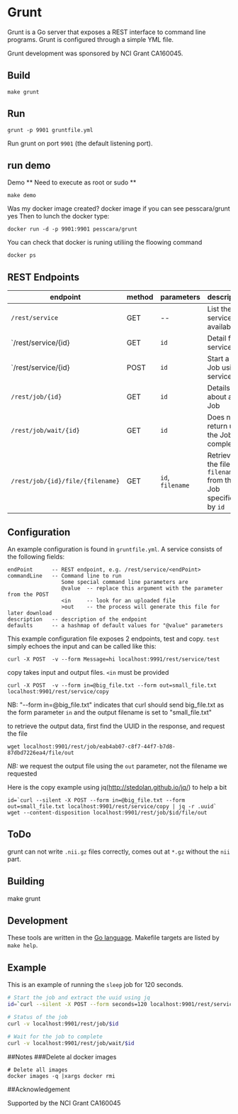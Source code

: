 # Grunt

Grunt is a Go server that exposes a REST interface to command line programs.  Grunt is configured through a simple YML file.

Grunt development was sponsored by NCI Grant CA160045.

## Build

`make grunt`

## Run

`grunt -p 9901 gruntfile.yml`

Run grunt on port `9901` (the default listening port).

## run demo

Demo
** Need to execute as root or sudo **

    make demo
Was my docker image created?
    docker image
if you can see pesscara/grunt yes
Then to lunch the docker type:

    docker run -d -p 9901:9901 pesscara/grunt

You can check that docker is runing utiliing the floowing command

    docker ps 


## REST Endpoints

| endpoint                        | method | parameters       | description                                                 |
|---------------------------------|--------|------------------|-------------------------------------------------------------|
| `/rest/service`                 | GET    | --               | List the services available                                 |
| `/rest/service/{id}             | GET    | `id`             | Detail for service `id`                                     |
| `/rest/service/{id}             | POST   | `id`             | Start a new Job using service `id`                          |
| `/rest/job/{id}`                | GET    | `id`             | Details about a Job                                         |
| `/rest/job/wait/{id}`           | GET    | `id`             | Does not return until the Job completes                     |
| `/rest/job/{id}/file/{filename}` | GET    | `id`, `filename` | Retrieve the file `filename` from the Job specified by `id` |

## Configuration

An example configuration is found in `gruntfile.yml`. A service consists of the following fields:

```
endPoint      -- REST endpoint, e.g. /rest/service/<endPoint>
commandLine   -- Command line to run
                 Some special command line parameters are
                 @value  -- replace this argument with the parameter from the POST
                 <in     -- look for an uploaded file
                 >out    -- the process will generate this file for later download
description   -- description of the endpoint
defaults      -- a hashmap of default values for "@value" parameters
```

This example configuration file exposes 2 endpoints, test and copy. `test` simply echoes the input and can be called like this:

```
curl -X POST  -v --form Message=hi localhost:9991/rest/service/test
```

copy takes input and output files.  `<in` must be provided

```
curl -X POST  -v --form in=@big_file.txt --form out=small_file.txt localhost:9901/rest/service/copy
```

NB: "--form in=@big_file.txt" indicates that curl should send big_file.txt as the form parameter `in`
and the output filename is set to "small_file.txt"

to retrieve the output data, first find the UUID in the response, and request the file

```
wget localhost:9901/rest/job/eab4ab07-c8f7-44f7-b7d8-87dbd7226ea4/file/out
```

*NB:* we request the output file using the `out` parameter, not the filename we requested

Here is the copy example using jq(http://stedolan.github.io/jq/) to help a bit

```
id=`curl --silent -X POST --form in=@big_file.txt --form out=small_file.txt localhost:9901/rest/service/copy | jq -r .uuid`
wget --content-disposition localhost:9901/rest/job/$id/file/out
```


## ToDo

grunt can not write `.nii.gz` files correctly, comes out at `*.gz` without the `nii` part.

## Building

make grunt


## Development

These tools are written in the [Go language](https://golang.org/).  Makefile targets are listed by `make help`.

## Example

This is an example of running the `sleep` job for 120 seconds.

```bash
# Start the job and extract the uuid using jq
id=`curl --silent -X POST --form seconds=120 localhost:9901/rest/service/sleep | jq -r .uuid`

# Status of the job
curl -v localhost:9901/rest/job/$id

# Wait for the job to complete
curl -v localhost:9901/rest/job/wait/$id
```

##Notes 
###Delete al docker images

    # Delete all images
    docker images -q |xargs docker rmi

##Acknowledgement 

Supported by the NCI Grant CA160045
